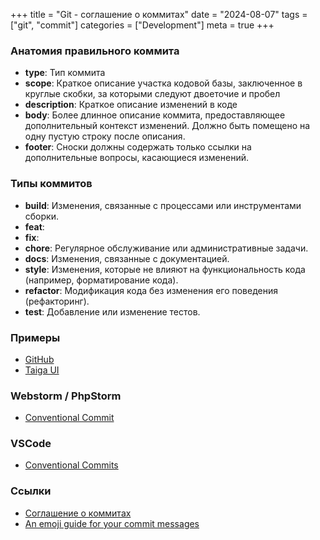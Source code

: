 +++
title = "Git - соглашение о коммитах"
date = "2024-08-07"
tags = ["git", "commit"]
categories = ["Development"]
meta = true
+++

### Анатомия правильного коммита

* **type**: Тип коммита
* **scope**: Краткое описание участка кодовой базы, заключенное в круглые скобки, за которыми следуют двоеточие и пробел
* **description**: Краткое описание изменений в коде
* **body**: Более длинное описание коммита, предоставляющее дополнительный контекст изменений. Должно быть помещено на одну пустую строку после описания.
* **footer**: Сноски должны содержать только ссылки на дополнительные вопросы, касающиеся изменений.

### Типы коммитов

* **build**: Изменения, связанные с процессами или инструментами сборки.
* **feat**: 
* **fix**: 
* **chore**: Регулярное обслуживание или административные задачи.
* **docs**: Изменения, связанные с документацией.
* **style**: Изменения, которые не влияют на функциональность кода (например, форматирование кода).
* **refactor**: Модификация кода без изменения его поведения (рефакторинг).
* **test**: Добавление или изменение тестов.

### Примеры

* [GitHub](https://github.com/conventional-commits/conventionalcommits.org/commits/master/)
* [Taiga UI](https://github.com/taiga-family/taiga-ui/commits/main/)

### Webstorm / PhpStorm

* [Conventional Commit](https://plugins.jetbrains.com/plugin/13389-conventional-commit)

### VSCode

* [Conventional Commits](https://marketplace.visualstudio.com/items?itemName=vivaxy.vscode-conventional-commits)

### Ссылки

* [Соглашение о коммитах](https://www.conventionalcommits.org/ru/v1.0.0/)
* [An emoji guide for your commit messages](https://gitmoji.dev/)
